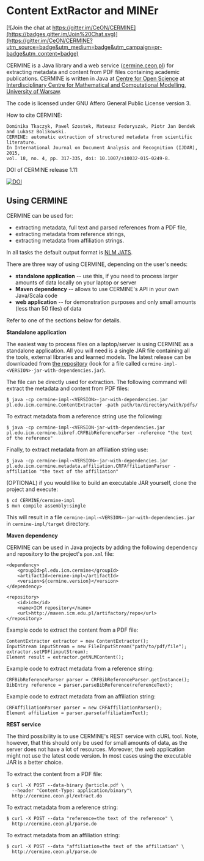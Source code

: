Content ExtRactor and MINEr
===========================

[![Join the chat at https://gitter.im/CeON/CERMINE](https://badges.gitter.im/Join%20Chat.svg)](https://gitter.im/CeON/CERMINE?utm_source=badge&utm_medium=badge&utm_campaign=pr-badge&utm_content=badge)

CERMINE is a Java library and a web service ([cermine.ceon.pl](http://cermine.ceon.pl/)) for extracting metadata
and content from PDF files containing academic publications.
CERMINE is written in Java at [Centre for Open Science](http://ceon.pl/en/research/) at [Interdisciplinary Centre for Mathematical and Computational Modelling](http://www.icm.edu.pl/), [University of Warsaw](http://www.uw.edu.pl/).

The code is licensed under GNU Affero General Public License version 3.

How to cite CERMINE:

	Dominika Tkaczyk, Pawel Szostek, Mateusz Fedoryszak, Piotr Jan Dendek and Lukasz Bolikowski. 
	CERMINE: automatic extraction of structured metadata from scientific literature. 
	In International Journal on Document Analysis and Recognition (IJDAR), 2015, 
	vol. 18, no. 4, pp. 317-335, doi: 10.1007/s10032-015-0249-8.

DOI of CERMINE release 1.11:

[![DOI](https://zenodo.org/badge/DOI/10.5281/zenodo.161547.svg)](https://doi.org/10.5281/zenodo.161547)

Using CERMINE
-------------

CERMINE can be used for:

  * extracting metadata, full text and parsed references from a PDF file,
  * extracting metadata from reference strings,
  * extracting metadata from affiliation strings.

In all tasks the default output format is [NLM JATS](http://jats.nlm.nih.gov/archiving/tag-library/1.1/).

There are three way of using CERMINE, depending on the user's needs:

  * **standalone application** -- use this, if you need to process larger amounts of data locally on your laptop or server
  * **Maven dependency** -- allows to use CERMINE's API in your own Java/Scala code
  * **web application** -- for demonstration purposes and only small amounts (less than 50 files) of data

Refer to one of the sections below for details.


**Standalone application**

The easiest way to process files on a laptop/server is using CERMINE as a standalone application. All you will need is a single JAR file containing all the tools, external libraries and learned models. The latest release can be downloaded from [the repository](http://maven.icm.edu.pl/artifactory/simple/kdd-releases/pl/edu/icm/cermine/cermine-impl/) (look for a file called `cermine-impl-<VERSION>-jar-with-dependencies.jar`).

The file can be directly used for extraction. The following command will extract the metadata and content from PDF files:

    $ java -cp cermine-impl-<VERSION>-jar-with-dependencies.jar pl.edu.icm.cermine.ContentExtractor -path path/to/directory/with/pdfs/

To extract metadata from a reference string use the following:

    $ java -cp cermine-impl-<VERSION-jar-with-dependencies.jar pl.edu.icm.cermine.bibref.CRFBibReferenceParser -reference "the text of the reference"

Finally, to extract metadata from an affiliation string use:

    $ java -cp cermine-impl-<VERSION>-jar-with-dependencies.jar pl.edu.icm.cermine.metadata.affiliation.CRFAffiliationParser -affiliation "the text of the affiliation"

(OPTIONAL) if you would like to build an executable JAR yourself, clone the project and execute:

    $ cd CERMINE/cermine-impl
    $ mvn compile assembly:single

This will result in a file `cermine-impl-<VERSION>-jar-with-dependencies.jar` in `cermine-impl/target` directory.


**Maven dependency**

CERMINE can be used in Java projects by adding the following dependency and repository to the project's `pom.xml` file:

	<dependency>
		<groupId>pl.edu.icm.cermine</groupId>
		<artifactId>cermine-impl</artifactId>
		<version>${cermine.version}</version>
	</dependency>

	<repository>
		<id>icm</id>
		<name>ICM repository</name>
		<url>http://maven.icm.edu.pl/artifactory/repo</url>
	</repository>

Example code to extract the content from a PDF file:

	ContentExtractor extractor = new ContentExtractor();
	InputStream inputStream = new FileInputStream("path/to/pdf/file");
    extractor.setPDF(inputStream);
	Element result = extractor.getNLMContent();

Example code to extract metadata from a reference string:

	CRFBibReferenceParser parser = CRFBibReferenceParser.getInstance();
	BibEntry reference = parser.parseBibReference(referenceText);

Example code to extract metadata from an affiliation string:
	
	CRFAffiliationParser parser = new CRFAffiliationParser();
	Element affiliation = parser.parse(affiliationText);


**REST service**

The third possibility is to use CERMINE's REST service with cURL tool. Note, however, that this should only be used for small amounts of data, as the server does not have a lot of resources. Moreover, the web application might not use the latest code version. In most cases using the executable JAR is a better choice.

To extract the content from a PDF file:

	$ curl -X POST --data-binary @article.pdf \
	  --header "Content-Type: application/binary"\
	  http://cermine.ceon.pl/extract.do

To extract metadata from a reference string:

	$ curl -X POST --data "reference=the text of the reference" \
	  http://cermine.ceon.pl/parse.do

To extract metadata from an affiliation string:

	$ curl -X POST --data "affiliation=the text of the affiliation" \
	  http://cermine.ceon.pl/parse.do

